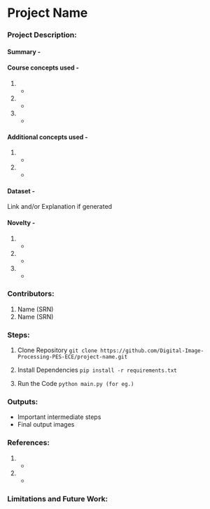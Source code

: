 # Project Name

### Project Description:
#### Summary - 

#### Course concepts used - 
1. -
2. -
3. -
   
#### Additional concepts used -
1. -
2. -
   
#### Dataset - 
Link and/or Explanation if generated

#### Novelty - 
1. -
2. -
3. -
   
### Contributors:
1. Name (SRN)
2. Name (SRN)

### Steps:
1. Clone Repository
```git clone https://github.com/Digital-Image-Processing-PES-ECE/project-name.git ```

2. Install Dependencies
```pip install -r requirements.txt```

3. Run the Code
```python main.py (for eg.)```

### Outputs:
* Important intermediate steps
* Final output images 

### References:
1. -
2. -
   
### Limitations and Future Work:
